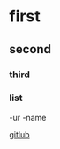# first

## second 


### third


### list
-ur
-name


[gitlub](https://github.com/harshiddsinh/ASsignment_5)
